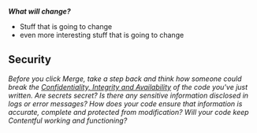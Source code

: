 **_What will change?_**

- Stuff that is going to change
- even more interesting stuff that is going to change

<!-- If this has a larger context, uncomment and put it here
_Purpose_

Why do we introduce this change? What problem do we solve? What is the
story/background for it?
-->

<!-- # Uncomment if you have any dependencies
**_Dependencies and/or References_**

* Another related PR
* A Confluence page
* External documentation

-->

<!-- # If there is some insights/learnings to share, put them here
**_Learnings_**

-->

<!-- # If there is deployment related information, uncomment and put it here
**_Deployment & Risks_**

* [x] All tests and checks are passing (or any failures are well understood and acceptable)
* [x] This PR is ready to be deployed to production (once successfully merged with the `main` branch)
* [ ] There is a migration necessary for this to work
* [ ] There is a dependent PR that needs to be deployed first
-->

## Security

_Before you click Merge, take a step back and think how someone could break the [Confidentiality, Integrity and Availability](https://docs.google.com/presentation/d/1YdFlYBLnbNoiSAMOKjopiF4u34StXTK2qYdOLkMsEKo/edit?usp=sharing) of the code you've just written. Are secrets secret? Is there any sensitive information disclosed in logs or error messages? How does your code ensure that information is accurate, complete and protected from modification? Will your code keep Contentful working and functioning?_

<!-- # Reminders
* [Write good pull requests!](https://seesparkbox.com/foundry/github_pull_requests_for_everyone) 👼
* [Be a good reviewer!](https://seesparkbox.com/foundry/stop_giving_depressing_code_reviews) 🧐
-->
